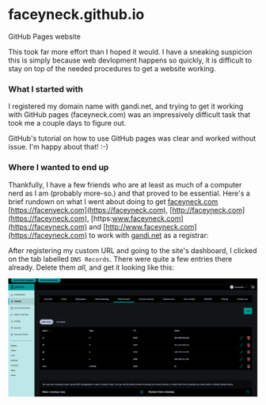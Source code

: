 # faceyneck.github.io
GitHub Pages website

This took far more effort than I hoped it would. I have a sneaking suspicion this is simply because web devlopment happens so quickly, it is difficult to stay on top of the needed procedures to get a website working.

### What I started with
I registered my domain name with gandi.net, and trying to get it working with GitHub pages (faceyneck.com) was an impressively difficult task that took me a couple days to figure out.

GitHub's tutorial on how to use GitHub pages was clear and worked without issue. I'm happy about that! :-\)

### Where I wanted to end up
Thankfully, I have a few friends who are at least as much of a computer nerd as I am (probably more-so.) and that proved to be essential. Here's a brief rundown on what I went about doing to get [faceyneck.com](https://faceyneck.com) [https://facenyeck.com](https://faceyneck.com), [http://faceyneck.com](https://faceyneck.com), [https:www.faceyneck.com](https://faceyneck.com) and [http://www.faceyneck.com](https://faceyneck.com) to work with [gandi.net](https://gandi.net) as a registrar:

After registering my custom URL and going to the site's dashboard, I clicked on the tab labelled `DNS Records`. There were quite a few entries there already. Delete them *all*, and get it looking like this:

![DNS Records](./images/gandi_dns_records_README_example_01.png)
